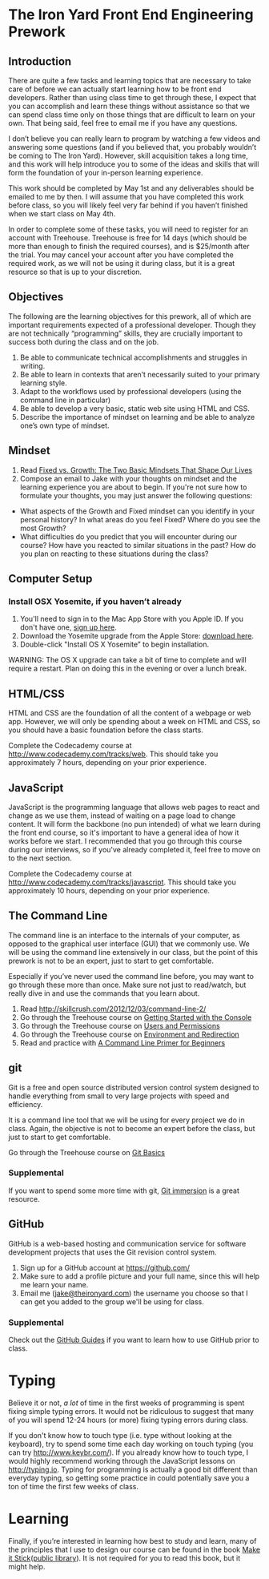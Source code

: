 # The Iron Yard Front End Engineering Prework
## Introduction
There are quite a few tasks and learning topics that are necessary to take care
of before we can actually start learning how to be front end developers. Rather
than using class time to get through these, I expect that you can accomplish and
learn these things without assistance so that we can spend class time only on
those things that are difficult to learn on your own. That being said, feel free
to email me if you have any questions.

I don’t believe you can really learn to program by watching a few videos and
answering some questions (and if you believed that, you probably wouldn’t be
coming to The Iron Yard). However, skill acquisition takes a long time, and this
work will help introduce you to some of the ideas and skills that will form the
foundation of your in-person learning experience.

This work should be completed by May 1st and any deliverables should be
emailed to me by then. I will assume that you have completed this work before
class, so you will likely feel very far behind if you haven’t finished when we
start class on May 4th.

In order to complete some of these tasks, you will need to register for an
account with Treehouse. Treehouse is free for 14 days (which should be more than
enough to finish the required courses), and is $25/month after the trial. You
may cancel your account after you have completed the required work, as we will
not be using it during class, but it is a great resource so that is up to your
discretion.

## Objectives
The following are the learning objectives for this prework, all of which are
important requirements expected of a professional developer. Though they are not
technically “programming” skills, they are crucially important to success both
during the class and on the job.

1. Be able to communicate technical accomplishments and struggles in writing.
2. Be able to learn in contexts that aren’t necessarily suited to your primary
   learning style.
3. Adapt to the workflows used by professional developers (using the command
   line in particular)
4. Be able to develop a very basic, static web site using HTML and CSS.
5. Describe the importance of mindset on learning and be able to analyze one’s
   own type of mindset.

## Mindset
1. Read [Fixed vs. Growth: The Two Basic Mindsets That Shape Our
   Lives](http://www.brainpickings.org/2014/01/29/carol-dweck-mindset/)
2. Compose an email to Jake with your thoughts on mindset and the learning
   experience you are about to begin. If you're not sure how to formulate your
   thoughts, you may just answer the following questions:
  - What aspects of the Growth and Fixed mindset can you identify in your
    personal history? In what areas do you feel Fixed? Where do you see the most
    Growth?
  - What difficulties do you predict that you will encounter during our course?
    How have you reacted to similar situations in the past? How do you plan on
    reacting to these situations during the class?

## Computer Setup
### Install OSX Yosemite, if you haven’t already
  1.  You'll need to sign in to the Mac App Store with you Apple ID. If you
      don't have one, [sign up here](https://appleid.apple.com/).
  2.  Download the Yosemite upgrade from the Apple Store: [download
      here](https://itunes.apple.com/us/app/os-x-yosemite/id915041082?mt=12).
  3.  Double-click "Install OS X Yosemite” to begin installation.

WARNING: The OS X upgrade can take a bit of time to complete and will require a
restart. Plan on doing this in the evening or over a lunch break.

## HTML/CSS
HTML and CSS are the foundation of all the content of a webpage or web app.
However, we will only be spending about a week on HTML and CSS, so you should
have a basic foundation before the class starts.

Complete the Codecademy course at http://www.codecademy.com/tracks/web. This
should take you approximately 7 hours, depending on your prior experience.

## JavaScript
JavaScript is the programming language that allows web pages to react and change
as we use them, instead of waiting on a page load to change content. It will
form the backbone (no pun intended) of what we learn during the front end
course, so it's important to have a general idea of how it works before we
start. I recommended that you go through this course during our interviews, so
if you've already completed it, feel free to move on to the next section.

Complete the Codecademy course at http://www.codecademy.com/tracks/javascript.
This should take you approximately 10 hours, depending on your prior experience.

## The Command Line
The command line is an interface to the internals of your computer, as opposed
to the graphical user interface (GUI) that we commonly use. We will be using the
command line extensively in our class, but the point of this prework is not to
be an expert, just to start to get comfortable.

Especially if you’ve never used the command line before, you may want to go
through these more than once. Make sure not just to read/watch, but really dive
in and use the commands that you learn about.

1. Read http://skillcrush.com/2012/12/03/command-line-2/
2. Go through the Treehouse course on [Getting Started with the
   Console](http://teamtreehouse.com/library/console-foundations#getting-started-with-the-console)
3. Go through the Treehouse course on [Users and
   Permissions](http://teamtreehouse.com/library/console-foundations#users-and-permissions)
4. Go through the Treehouse course on [Environment and
   Redirection](http://teamtreehouse.com/library/programming/console-foundations#environment-and-redirection)
5. Read and practice with [A Command Line Primer for
   Beginners](http://lifehacker.com/5633909/who-needs-a-mouse-learn-to-use-the-command-line-for-almost-anything)

## git
Git is a free and open source distributed version control system designed to
handle everything from small to very large projects with speed and efficiency.

It is a command line tool that we will be using for every project we do in
class. Again, the objective is not to become an expert before the class, but
just to start to get comfortable.

Go through the Treehouse course on [Git
Basics](http://teamtreehouse.com/library/git-basics)

### Supplemental
If you want to spend some more time with git, [Git
immersion](http://gitimmersion.com/) is a great resource.

## GitHub
GitHub is a web-based hosting and communication service for software development
projects that uses the Git revision control system.

1. Sign up for a GitHub account at https://github.com/
2. Make sure to add a profile picture and your full name, since this will help
   me learn your name.
3. Email me (jake@theironyard.com) the username you choose so that I can get you
   added to the group we'll be using for class.

### Supplemental
Check out the [GitHub Guides](https://guides.github.com/) if you want to learn
how to use GitHub prior to class.

# Typing
Believe it or not, *a lot* of time in the first weeks of programming is spent
fixing simple typing errors. It would not be ridiculous to suggest that many of
you will spend 12-24 hours (or more) fixing typing errors during class.

If you don't know how to touch type (i.e. type without looking at the keyboard),
try to spend some time each day working on touch typing (you can try
http://www.keybr.com/). If you already know how to touch type, I would highly
recommend working through the JavaScript lessons on http://typing.io. Typing for
programming is actually a good bit different than everyday typing, so getting
some practice in could potentially save you a ton of time the first few weeks of
class.

# Learning
Finally, if you’re interested in learning how best to study and learn, many of
the principles that I use to design our course can be found in the book [Make it
Stick](http://www.amazon.com/Make-It-Stick-Successful-Learning/dp/0674729013)([public
library](http://www.worldcat.org/title/make-it-stick-the-science-of-successful-learning/oclc/859168651&referer=brief_results)).
It is not required for you to read this book, but it might help.
